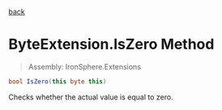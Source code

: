 ﻿

[back](/IronSphere.Extensions/types/ByteExtension)

# ByteExtension.IsZero Method

> Assembly: IronSphere.Extensions

```csharp
bool IsZero(this byte this)
```

Checks whether the actual value is equal to zero.

 